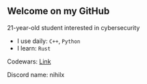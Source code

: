 ## Welcome on my GitHub

21-year-old student interested in cybersecurity

- I use daily: `C++`, `Python`
- I learn: `Rust`

Codewars: [Link](https://www.codewars.com/users/Nihilx)

Discord name: nihilx
